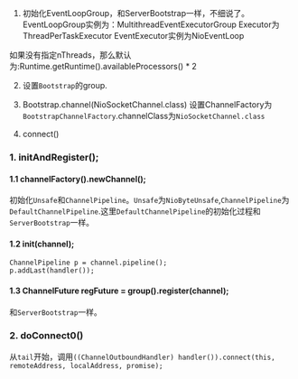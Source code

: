 1. 初始化EventLoopGroup，和ServerBootstrap一样，不细说了。
EventLoopGroup实例为：MultithreadEventExecutorGroup
Executor为ThreadPerTaskExecutor
EventExecutor实例为NioEventLoop

如果没有指定nThreads，那么默认为:Runtime.getRuntime().availableProcessors() * 2

2. 设置`Bootstrap`的group.

3. Bootstrap.channel(NioSocketChannel.class)
设置ChannelFactory为`BootstrapChannelFactory`.channelClass为`NioSocketChannel.class`

4. connect()  
### 1. initAndRegister();

#### 1.1 channelFactory().newChannel();
初始化`Unsafe`和`ChannelPipeline`。`Unsafe`为`NioByteUnsafe`,`ChannelPipeline`为`DefaultChannelPipeline`.这里`DefaultChannelPipeline`的初始化过程和`ServerBootstrap`一样。

#### 1.2 init(channel);

````
ChannelPipeline p = channel.pipeline();
p.addLast(handler());
````

#### 1.3 ChannelFuture regFuture = group().register(channel);
和`ServerBootstrap`一样。

### 2. doConnect0()
从`tail`开始，调用`((ChannelOutboundHandler) handler()).connect(this, remoteAddress, localAddress, promise);`
